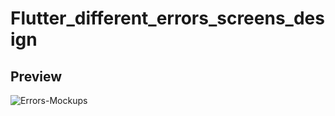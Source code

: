 # Flutter_different_errors_screens_design

## Preview

![Errors-Mockups](https://user-images.githubusercontent.com/38382273/115598791-763e4380-a2e3-11eb-8648-96130b0d89e6.png)
